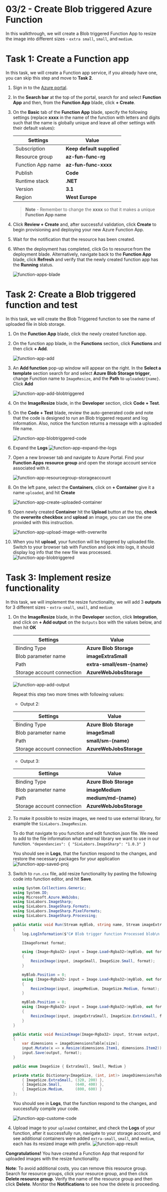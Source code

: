 # 03/2 - Create Blob triggered Azure Function

In this walkthrough, we will create a Blob triggered Function App to resize the image into different sizes - `extra small`, `small`, and `medium`.

# Task 1: Create a Function app

In this task, we will create a Function app service, if you already have one, you can skip this step and move to **Task 2**.

1. Sign in to the [Azure portal](https://portal.azure.com).

2. In the **Search bar** at the top of the portal, search for and select **Function App** and then, from the **Function App** blade, click **+ Create**.

3. On the **Basic** tab of the **Function App** blade, specify the following settings (replace **xxxx** in the name of the function with letters and digits such that the name is globally unique and leave all other settings with their default values): 

    | Settings          | Value                     |
    | ----------------- | ------------------------- |
    | Subscription      | **Keep default supplied** |
    | Resource group    | **az-fun-func-rg**        |
    | Function App name | **az-fun-func-xxxx**      |
    | Publish           | **Code**                  |
    | Runtime stack     | **.NET**                  |
    | Version           | **3.1**                   |
    | Region            | **West Europe**           |

    >**Note** - Remember to change the **xxxx** so that it makes a unique **Function App name**

4. Click **Review + Create** and, after successful validation, click **Create** to begin provisioning and deploying your new Azure Function App.

5. Wait for the notification that the resource has been created.

6. When the deployment has completed, click Go to resource from the deployment blade. Alternatively, navigate back to the **Function App** blade, click **Refresh** and verify that the newly created function app has the **Running** status. 

    ![function-apps-blade](/assets/function-apps-blade.PNG)

# Task 2: Create a Blob triggered function and test

In this task, we will create the Blob Triggered function to see the name of uploaded file in blob storage.

1. On the **Function App** blade, click the newly created function app. 

2. On the function app blade, in the **Functions** section, click **Functions** and then click **+ Add**.

    ![function-app-add](/assets/function-app-add.PNG)

3. An **Add function** pop-up window will appear on the right. In the **Select a template** section search for and select **Azure Blob Storage trigger**, change Function name to `ImageResize`, and the **Path** to `uploaded/{name}`. Click **Add** 

    ![function-app-add-blobtriggered](/assets/function-app-add-blobtriggered.PNG)

4. On the **ImageResize** blade, in the **Developer** section, click **Code + Test**. 

5. On the **Code + Test** blade, review the auto-generated code and note that the code is designed to run an Blob triggered request and log information. Also, notice the function returns a message with a uploaded file name.

    ![function-app-blobtriggered-code](/assets/function-app-blobtriggered-code.PNG)

6. Expand the **Logs**
    ![function-app-expand-the-logs](/assets/function-app-expand-the-logs.PNG)

7. Open a new browser tab and navigate to Azure Portal. Find your **Function Apps** **resource group** and open the storage account service associated with it.

    ![function-app-resourcegroup-storageaccount](/assets/function-app-resourcegroup-storageaccount.PNG)

8. On the left pane, select the **Containers**, click on **+ Container** give it a name `uploaded`, and hit **Create**

    ![function-app-create-uploaded-container](/assets/function-app-create-uploaded-container.PNG)

9. Open newly created **Container** hit the **Upload** button at the top, **check** the **overwrite checkbox** and **upload** an image, you can use the one provided with this instruction.


    ![function-app-upload-image-with-overwrite](/assets/function-app-upload-image-with-overwrite.PNG)

10.  When you hit **upload**, your function will be triggered by uploaded file. Switch to your browser tab with Function and look into logs, it should display log info that the new file was processed.
    ![function-app-blobtriggered](/assets/function-app-blobtriggered.PNG)


# Task 3: Implement resize functionality

In this task, we will implement the resize functionality, we will add 3 **outputs** for 3 different sizes - `extra-small`, `small`, and `medium`

1. On the **ImageResize** blade, in the **Developer** section, click **Integration**, and click on **+ Add output** on the `Outputs` box with the values below, and then hit **OK**
    
    | Settings                   | Value                      |
    | -------------------------- | -------------------------- |
    | Binding Type               | **Azure Blob Storage**     |
    | Blob parameter name        | **imageExtraSmall**        |
    | Path                       | **extra-small/esm-{name}** |
    | Storage account connection | **AzureWebJobsStorage**    |

    ![function-app-add-output](/assets/function-app-add-output.PNG)

    Repeat this step two more times with following values:
    - Output 2:

    | Settings                   | Value                   |
    | -------------------------- | ----------------------- |
    | Binding Type               | **Azure Blob Storage**  |
    | Blob parameter name        | **imageSmall**          |
    | Path                       | **small/sm-{name}**     |
    | Storage account connection | **AzureWebJobsStorage** |

    - Output 3:

    | Settings                   | Value                   |
    | -------------------------- | ----------------------- |
    | Binding Type               | **Azure Blob Storage**  |
    | Blob parameter name        | **imageMedium**         |
    | Path                       | **medium/md-{name}**    |
    | Storage account connection | **AzureWebJobsStorage** |

2. To make it possible to resize images, we need to use external library, for example the `SixLabors.ImageResize`.

    To do that navigate to you function and edit function.json file. We need to add to the file information what external library we want to use in our function.
    `"dependancies": {
         "SixLabors.ImageSharp": "1.0.3"
     }`

   You should see in **Logs**, that the function respond to the changes, and restore the necessary packages for your application
   ![function-app-saved-proj](/assets/function-app-saved-proj.PNG)

3. Switch to `run.csx` file, add resize functionality by pasting the following code into function editor, and hit **Save**.

    ```cs
    using System.Collections.Generic;
    using System.IO;
    using Microsoft.Azure.WebJobs;
    using SixLabors.ImageSharp;
    using SixLabors.ImageSharp.Formats;
    using SixLabors.ImageSharp.PixelFormats;
    using SixLabors.ImageSharp.Processing;

    public static void Run(Stream myBlob, string name, Stream imageExtraSmall, Stream imageSmall, Stream imageMedium, ILogger log)
    {
        log.LogInformation($"C# Blob trigger function Processed blob\n Name:{name} \n Size: {myBlob.Length} Bytes");

        IImageFormat format;

        using (Image<Rgba32> input = Image.Load<Rgba32>(myBlob, out format))
        {
            ResizeImage(input, imageSmall, ImageSize.Small, format);
        }

        myBlob.Position = 0;
        using (Image<Rgba32> input = Image.Load<Rgba32>(myBlob, out format))
        {
            ResizeImage(input, imageMedium, ImageSize.Medium, format);
        }

        myBlob.Position = 0;
        using (Image<Rgba32> input = Image.Load<Rgba32>(myBlob, out format))
        {
            ResizeImage(input, imageExtraSmall, ImageSize.ExtraSmall, format);
        }
    }

    public static void ResizeImage(Image<Rgba32> input, Stream output, ImageSize size, IImageFormat format)
    {
        var dimensions = imageDimensionsTable[size];
        input.Mutate(x => x.Resize(dimensions.Item1, dimensions.Item2));
        input.Save(output, format);
    }

    public enum ImageSize { ExtraSmall, Small, Medium }

    private static Dictionary<ImageSize, (int, int)> imageDimensionsTable = new Dictionary<ImageSize, (int, int)>() {
        { ImageSize.ExtraSmall, (320, 200) },
        { ImageSize.Small,      (640, 400) },
        { ImageSize.Medium,     (800, 600) }
    };

    ```
    
    You should see in **Logs**, that the function respond to the changes, and successfully compile your code.

    ![function-app-custome-code](/assets/function-app-custome-code.PNG)

4. Upload image to your `uploaded` container, and check the **Logs** of your function, after it successfully run, navigate to your storage account, and see additional containers were added `extra-small`, `small`, and `medium`, each has its resized image with prefix.
    ![function-app-result](/assets/function-app-result.PNG)

**Congratulations!** You have created a Function App that respond for uploaded images with the resize functionality.  

**Note**: To avoid additional costs, you can remove this resource group. Search for resource groups, click your resource group, and then click **Delete resource group**. Verify the name of the resource group and then click **Delete**. Monitor the **Notifications** to see how the delete is proceeding.
